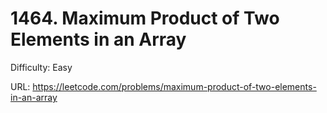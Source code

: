# 1464. Maximum Product of Two Elements in an Array

Difficulty: Easy

URL: https://leetcode.com/problems/maximum-product-of-two-elements-in-an-array

